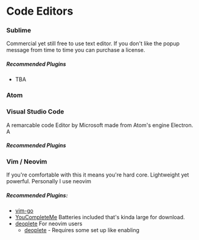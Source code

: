 # Code Editors

### Sublime
Commercial yet still free to use text editor. If you don't like the popup message from time to time you can purchase a license.
##### Recommended Plugins 
- TBA

### Atom

### Visual Studio Code
A remarcable code Editor by Microsoft made from Atom's engine Electron. A
##### Recommended Plugins


### Vim / Neovim
If you're comfortable with this it means you're hard core. Lightweight yet powerful. Personally I use neovim
##### Recommended Plugins:
- [vim-go](https://github.com/fatih/vim-go)
- [YouCompleteMe](https://github.com/Valloric/YouCompleteMe) Batteries included that's kinda large for download.  
- [deoplete](https://github.com/Shougo/deoplete.nvim) For neovim users 
  - [deoplete](https://github.com/zchee/deoplete-go) - Requires some set up like enabling 
